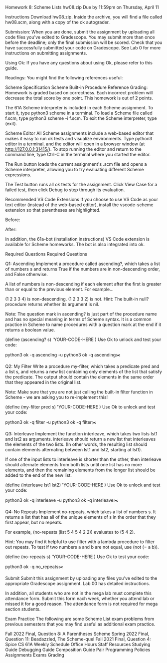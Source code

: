 Homework 8: Scheme Lists hw08.zip
Due by 11:59pm on Thursday, April 11

Instructions
Download hw08.zip. Inside the archive, you will find a file called hw08.scm, along with a copy of the ok autograder.

Submission: When you are done, submit the assignment by uploading all code files you've edited to Gradescope. You may submit more than once before the deadline; only the final submission will be scored. Check that you have successfully submitted your code on Gradescope. See Lab 0 for more instructions on submitting assignments.

Using Ok: If you have any questions about using Ok, please refer to this guide.

Readings: You might find the following references useful:

Scheme Specification
Scheme Built-in Procedure Reference
Grading: Homework is graded based on correctness. Each incorrect problem will decrease the total score by one point. This homework is out of 2 points.

The 61A Scheme interpreter is included in each Scheme assignment. To start it, type python3 scheme in a terminal. To load a Scheme file called f.scm, type python3 scheme -i f.scm. To exit the Scheme interpreter, type (exit).

Scheme Editor
All Scheme assignments include a web-based editor that makes it easy to run ok tests and visualize environments. Type python3 editor in a terminal, and the editor will open in a browser window (at http://127.0.0.1:31415/). To stop running the editor and return to the command line, type Ctrl-C in the terminal where you started the editor.

The Run button loads the current assignment's .scm file and opens a Scheme interpreter, allowing you to try evaluating different Scheme expressions.

The Test button runs all ok tests for the assignment. Click View Case for a failed test, then click Debug to step through its evaluation.

Recommended VS Code Extensions
If you choose to use VS Code as your text editor (instead of the web-based editor), install the vscode-scheme extension so that parentheses are highlighted.

Before:


After:


In addition, the 61a-bot (installation instructions) VS Code extension is available for Scheme homeworks. The bot is also integrated into ok.

Required Questions
Required Questions

Q1: Ascending
Implement a procedure called ascending?, which takes a list of numbers s and returns True if the numbers are in non-descending order, and False otherwise.

A list of numbers is non-descending if each element after the first is greater than or equal to the previous element. For example...

(1 2 3 3 4) is non-descending.
(1 2 3 3 2) is not.
Hint: The built-in null? procedure returns whether its argument is nil.

Note: The question mark in ascending? is just part of the procedure name and has no special meaning in terms of Scheme syntax. It is a common practice in Scheme to name procedures with a question mark at the end if it returns a boolean value.

(define (ascending? s)
  'YOUR-CODE-HERE
)
Use Ok to unlock and test your code:

python3 ok -q ascending -u
python3 ok -q ascending✂️

Q2: My Filter
Write a procedure my-filter, which takes a predicate pred and a list s, and returns a new list containing only elements of the list that satisfy the predicate. The output should contain the elements in the same order that they appeared in the original list.

Note: Make sure that you are not just calling the built-in filter function in Scheme - we are asking you to re-implement this!

(define (my-filter pred s)
  'YOUR-CODE-HERE
)
Use Ok to unlock and test your code:

python3 ok -q filter -u
python3 ok -q filter✂️

Q3: Interleave
Implement the function interleave, which takes two lists lst1 and lst2 as arguments. interleave should return a new list that interleaves the elements of the two lists. (In other words, the resulting list should contain elements alternating between lst1 and lst2, starting at lst1).

If one of the input lists to interleave is shorter than the other, then interleave should alternate elements from both lists until one list has no more elements, and then the remaining elements from the longer list should be added to the end of the new list.

(define (interleave lst1 lst2)
  'YOUR-CODE-HERE
)
Use Ok to unlock and test your code:

python3 ok -q interleave -u
python3 ok -q interleave✂️

Q4: No Repeats
Implement no-repeats, which takes a list of numbers s. It returns a list that has all of the unique elements of s in the order that they first appear, but no repeats.

For example, (no-repeats (list 5 4 5 4 2 2)) evaluates to (5 4 2).

Hint: You may find it helpful to use filter with a lambda procedure to filter out repeats. To test if two numbers a and b are not equal, use (not (= a b)).

(define (no-repeats s)
  'YOUR-CODE-HERE
)
Use Ok to test your code:

python3 ok -q no_repeats✂️

Submit
Submit this assignment by uploading any files you've edited to the appropriate Gradescope assignment. Lab 00 has detailed instructions.

In addition, all students who are not in the mega lab must complete this attendance form. Submit this form each week, whether you attend lab or missed it for a good reason. The attendance form is not required for mega section students.

Exam Practice
The following are some Scheme List exam problems from previous semesters that you may find useful as additional exam practice.

Fall 2022 Final, Question 8: A Parentheses Scheme
Spring 2022 Final, Question 11: Beadazzled, The Scheme-quel
Fall 2021 Final, Question 4: Spice
CS 61A
Weekly Schedule
Office Hours
Staff
Resources
Studying Guide
Debugging Guide
Composition Guide
Pair Programming
Policies
Assignments
Exams
Grading